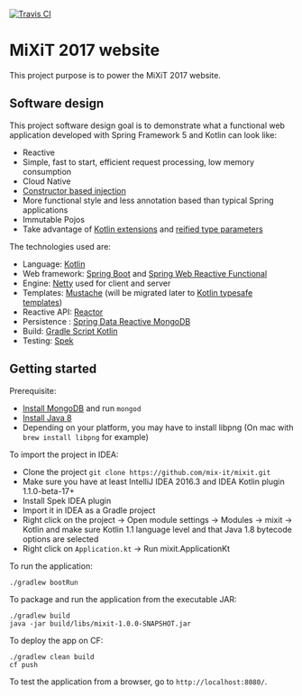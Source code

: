 [![Travis CI](https://api.travis-ci.org/mix-it/mixit.svg?branch=master)](https://travis-ci.org/mix-it/mixit)

# MiXiT 2017 website

This project purpose is to power the MiXiT 2017 website.

## Software design

This project software design goal is to demonstrate what a functional web application
developed with Spring Framework 5 and Kotlin can look like:
 - Reactive
 - Simple, fast to start, efficient request processing, low memory consumption
 - Cloud Native
 - [Constructor based injection](http://olivergierke.de/2013/11/why-field-injection-is-evil/)
 - More functional style and less annotation based than typical Spring applications
 - Immutable Pojos
 - Take advantage of [Kotlin extensions](https://kotlinlang.org/docs/reference/extensions.html) and [reified type parameters](https://kotlinlang.org/docs/reference/inline-functions.html#reified-type-parameters)

The technologies used are:
 - Language: [Kotlin](https://kotlin.link/) 
 - Web framework: [Spring Boot](https://projects.spring.io/spring-boot/) and [Spring Web Reactive Functional](https://spring.io/blog/2016/09/22/new-in-spring-5-functional-web-framework)
 - Engine: [Netty](http://netty.io/) used for client and server
 - Templates: [Mustache](https://github.com/samskivert/jmustache) (will be migrated later to [Kotlin typesafe templates](https://github.com/sdeleuze/kotlin-script-templating))
 - Reactive API: [Reactor](http://projectreactor.io/)
 - Persistence : [Spring Data Reactive MongoDB](https://spring.io/blog/2016/11/28/going-reactive-with-spring-data)
 - Build: [Gradle Script Kotlin](https://github.com/gradle/gradle-script-kotlin)
 - Testing: [Spek](https://jetbrains.github.io/spek/)
 
## Getting started

Prerequisite:
 - [Install MongoDB](https://www.mongodb.com/download-center) and run `mongod`
 - [Install Java 8](http://www.oracle.com/technetwork/java/javase/downloads/jdk8-downloads-2133151.html)
 - Depending on your platform, you may have to install libpng (On mac with `brew install libpng` for example)

To import the project in IDEA:
 - Clone the project `git clone https://github.com/mix-it/mixit.git`
 - Make sure you have at least IntelliJ IDEA 2016.3 and IDEA Kotlin plugin 1.1.0-beta-17+
 - Install Spek IDEA plugin
 - Import it in IDEA as a Gradle project
 - Right click on the project -> Open module settings -> Modules -> mixit -> Kotlin and make sure Kotlin 1.1 language level and that Java 1.8 bytecode options are selected
 - Right click on `Application.kt` -> Run mixit.ApplicationKt

To run the application:
```
./gradlew bootRun
```

To package and run the application from the executable JAR:
```
./gradlew build
java -jar build/libs/mixit-1.0.0-SNAPSHOT.jar
```

To deploy the app on CF:
```
./gradlew clean build
cf push
```

To test the application from a browser, go to `http://localhost:8080/`.
